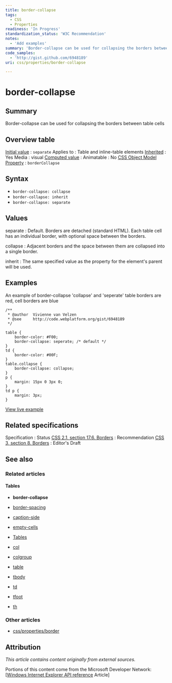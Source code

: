 ```yaml
---
title: border-collapse
tags:
  - CSS
  - Properties
readiness: 'In Progress'
standardization_status: 'W3C Recommendation'
notes:
  - 'Add examples'
summary: 'Border-collapse can be used for collapsing the borders between table cells'
code_samples:
  - 'http://gist.github.com/6948189'
uri: css/properties/border-collapse

---
```

# border-collapse

## Summary

Border-collapse can be used for collapsing the borders between table cells

## Overview table

[Initial value](/css/concepts/initial_value)
:   `separate`
Applies to
:   Table and inline-table elements
[Inherited](/css/concepts/inherited)
:   Yes
Media
:   visual
[Computed value](/css/concepts/computed_value)
:
Animatable
:   No
[CSS Object Model Property](/css/concepts/cssom)
:   `borderCollapse`

## Syntax

-   `border-collapse: collapse`
-   `border-collapse: inherit`
-   `border-collapse: separate`

## Values

separate
:   Default. Borders are detached (standard HTML). Each table cell has an individual border, with optional space between the borders.

collapse
:   Adjacent borders and the space between them are collapsed into a single border.

inherit
:   The same specified value as the property for the element's parent will be used.

## Examples

An example of border-collapse 'collapse' and 'seperate' table borders are red, cell borders are blue

``` {.css}
/**
 * @author  Vivienne van Velzen
 * @see     http://code.webplatform.org/gist/6948189
 */

table {
    border-color: #F00;
    border-collapse: seperate; /* default */
}
td {
    border-color: #00F;
}
table.collapse {
    border-collapse: collapse;
}
p {
    margin: 15px 0 3px 0;
}
td p {
    margin: 3px;
}
```

[View live example](http://code.webplatform.org/gist/6948189)

## Related specifications

Specification
:   Status
[CSS 2.1, section 17.6. Borders](http://www.w3.org/TR/CSS2/tables.html#propdef-border-collapse)
:   Recommendation
[CSS 3, section 8. Borders](http://dev.w3.org/csswg/css3-tables/#border-collapse)
:   Editor's Draft

## See also

### Related articles

#### Tables

-   **border-collapse**

-   [border-spacing](/css/properties/border-spacing)

-   [caption-side](/css/properties/caption-side)

-   [empty-cells](/css/properties/empty-cells)

-   [Tables](/css/tables)

-   [col](/html/elements/col)

-   [colgroup](/html/elements/colgroup)

-   [table](/html/elements/table)

-   [tbody](/html/elements/tbody)

-   [td](/html/elements/td)

-   [tfoot](/html/elements/tfoot)

-   [th](/html/elements/th)

### Other articles

-   [css/properties/border](/css/properties/border)

## Attribution

*This article contains content originally from external sources.*

Portions of this content come from the Microsoft Developer Network: [[Windows Internet Explorer API reference](http://msdn.microsoft.com/en-us/library/ie/hh828809%28v=vs.85%29.aspx) Article]

